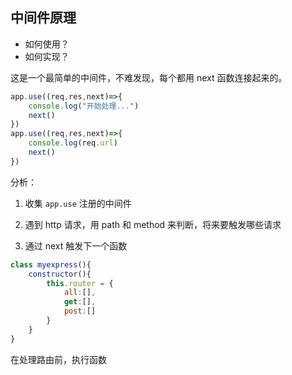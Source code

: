 ## 中间件原理

- 如何使用？
- 如何实现？



这是一个最简单的中间件，不难发现，每个都用 next 函数连接起来的。

```js
app.use((req,res,next)=>{
    console.log("开始处理...")
    next()
})
app.use((req,res,next)=>{
    console.log(req.url)
    next()
})
```

分析：

1. 收集 `app.use` 注册的中间件

2. 遇到 http 请求，用 path 和 method 来判断，将来要触发哪些请求

3. 通过 next 触发下一个函数

```js
class myexpress(){
    constructor(){
        this.router = {
            all:[],
            get:[],
            post:[]
        }
    }
}
```

在处理路由前，执行函数




